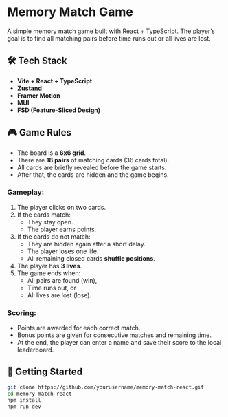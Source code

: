 # Memory Match Game

A simple memory match game built with React + TypeScript.
The player’s goal is to find all matching pairs before time runs out or all lives are lost.

## 🛠️ Tech Stack

- **Vite + React + TypeScript**
- **Zustand** 
- **Framer Motion**
- **MUI**
- **FSD (Feature-Sliced Design)**

## 🎮 Game Rules

- The board is a **6x6 grid**.
- There are **18 pairs** of matching cards (36 cards total).
- All cards are briefly revealed before the game starts.
- After that, the cards are hidden and the game begins.

### Gameplay:

1. The player clicks on two cards.
2. If the cards match:
   - They stay open.
   - The player earns points.
3. If the cards do not match:
   - They are hidden again after a short delay.
   - The player loses one life.
   - All remaining closed cards **shuffle positions**.
4. The player has **3 lives**.
5. The game ends when:
   - All pairs are found (win),
   - Time runs out, or
   - All lives are lost (lose).

### Scoring:

- Points are awarded for each correct match.
- Bonus points are given for consecutive matches and remaining time.
- At the end, the player can enter a name and save their score to the local leaderboard.

## 🚀 Getting Started

```bash
git clone https://github.com/yourusername/memory-match-react.git
cd memory-match-react
npm install
npm run dev
